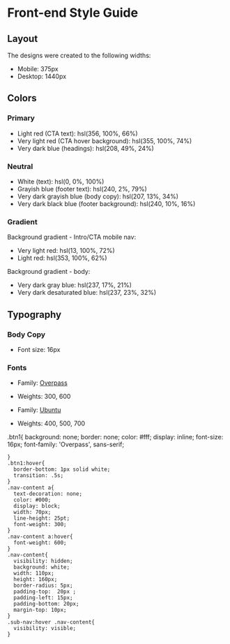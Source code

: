 # Front-end Style Guide

## Layout

The designs were created to the following widths:

- Mobile: 375px
- Desktop: 1440px

## Colors

### Primary

- Light red (CTA text): hsl(356, 100%, 66%)
- Very light red (CTA hover background): hsl(355, 100%, 74%)
- Very dark blue (headings): hsl(208, 49%, 24%)

### Neutral

- White (text): hsl(0, 0%, 100%)
- Grayish blue (footer text): hsl(240, 2%, 79%)
- Very dark grayish blue (body copy): hsl(207, 13%, 34%)
- Very dark black blue (footer background): hsl(240, 10%, 16%)

### Gradient

Background gradient - Intro/CTA mobile nav:

- Very light red: hsl(13, 100%, 72%)
- Light red: hsl(353, 100%, 62%)

Background gradient - body:

- Very dark gray blue: hsl(237, 17%, 21%)
- Very dark desaturated blue: hsl(237, 23%, 32%)

## Typography

### Body Copy

- Font size: 16px

### Fonts

- Family: [Overpass](https://fonts.google.com/specimen/Overpass?preview.text_type=custom)
- Weights: 300, 600

- Family: [Ubuntu](https://fonts.google.com/specimen/Ubuntu?preview.text_type=custom)
- Weights: 400, 500, 700

.btn1{
      background: none;
      border: none;
      color: #fff;
      display: inline;
      font-size: 16px;
      font-family: 'Overpass', sans-serif;

    }
    .btn1:hover{
      border-bottom: 1px solid white;
      transition: .5s;
    }
    .nav-content a{
      text-decoration: none;
      color: #000;
      display: block;
      width: 70px;
      line-height: 25pt;
      font-weight: 300;
    }
    .nav-content a:hover{
      font-weight: 600;
    }
    .nav-content{
      visibility: hidden;
      background: white;
      width: 110px;
      height: 160px;
      border-radius: 5px;
      padding-top:  20px ;
      padding-left: 15px;
      padding-bottom: 20px;
      margin-top: 10px;
    }
    .sub-nav:hover .nav-content{
      visibility: visible;
    }